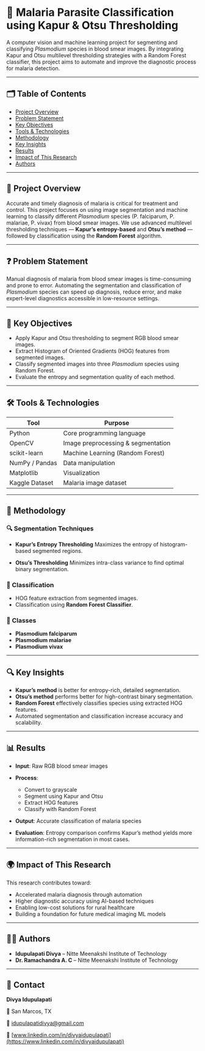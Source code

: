
# 🧬 Malaria Parasite Classification using Kapur & Otsu Thresholding

A computer vision and machine learning project for segmenting and classifying *Plasmodium* species in blood smear images. By integrating Kapur and Otsu multilevel thresholding strategies with a Random Forest classifier, this project aims to automate and improve the diagnostic process for malaria detection.

---

## 🗂️ Table of Contents

* [Project Overview](#project-overview)
* [Problem Statement](#problem-statement)
* [Key Objectives](#key-objectives)
* [Tools & Technologies](#tools--technologies)
* [Methodology](#methodology)
* [Key Insights](#key-insights)
* [Results](#results)
* [Impact of This Research](#impact-of-this-research)
* [Authors](#authors)

---

## 📌 Project Overview

Accurate and timely diagnosis of malaria is critical for treatment and control. This project focuses on using image segmentation and machine learning to classify different *Plasmodium* species (P. falciparum, P. malariae, P. vivax) from blood smear images. We use advanced multilevel thresholding techniques — **Kapur’s entropy-based** and **Otsu’s method** — followed by classification using the **Random Forest** algorithm.

---

## ❓ Problem Statement

Manual diagnosis of malaria from blood smear images is time-consuming and prone to error. Automating the segmentation and classification of *Plasmodium* species can speed up diagnosis, reduce error, and make expert-level diagnostics accessible in low-resource settings.

---

## 🎯 Key Objectives

* Apply Kapur and Otsu thresholding to segment RGB blood smear images.
* Extract Histogram of Oriented Gradients (HOG) features from segmented images.
* Classify segmented images into three *Plasmodium* species using Random Forest.
* Evaluate the entropy and segmentation quality of each method.

---

## 🛠️ Tools & Technologies

| Tool           | Purpose                            |
| -------------- | ---------------------------------- |
| Python         | Core programming language          |
| OpenCV         | Image preprocessing & segmentation |
| scikit-learn   | Machine Learning (Random Forest)   |
| NumPy / Pandas | Data manipulation                  |
| Matplotlib     | Visualization                      |
| Kaggle Dataset | Malaria image dataset              |

---

## 🧪 Methodology

### 🔍 Segmentation Techniques

* **Kapur’s Entropy Thresholding**
  Maximizes the entropy of histogram-based segmented regions.

* **Otsu’s Thresholding**
  Minimizes intra-class variance to find optimal binary segmentation.

### 🔎 Classification

* HOG feature extraction from segmented images.
* Classification using **Random Forest Classifier**.

### 🧬 Classes

* **Plasmodium falciparum**
* **Plasmodium malariae**
* **Plasmodium vivax**

---

## 🔍 Key Insights

* **Kapur’s method** is better for entropy-rich, detailed segmentation.
* **Otsu’s method** performs better for high-contrast binary segmentation.
* **Random Forest** effectively classifies species using extracted HOG features.
* Automated segmentation and classification increase accuracy and scalability.

---

## 📊 Results

* **Input**: Raw RGB blood smear images
* **Process**:

  * Convert to grayscale
  * Segment using Kapur and Otsu
  * Extract HOG features
  * Classify with Random Forest
* **Output**: Accurate classification of malaria species
* **Evaluation**: Entropy comparison confirms Kapur’s method yields more information-rich segmentation in most cases.

---

## 🌍 Impact of This Research

This research contributes toward:

* Accelerated malaria diagnosis through automation
* Higher diagnostic accuracy using AI-based techniques
* Enabling low-cost solutions for rural healthcare
* Building a foundation for future medical imaging ML models

---

## 👩‍💻 Authors

* **Idupulapati Divya** – Nitte Meenakshi Institute of Technology
* **Dr. Ramachandra A. C** – Nitte Meenakshi Institute of Technology

---

## 📇 Contact

**Divya Idupulapati**

📍 San Marcos, TX

📧 [idupulapatidivya@gmail.com](mailto:idupulapatidivya@gmail.com)

🔗 [www.linkedin.com/in/divyaidupulapati](https://www.linkedin.com/in/divyaidupulapati)


